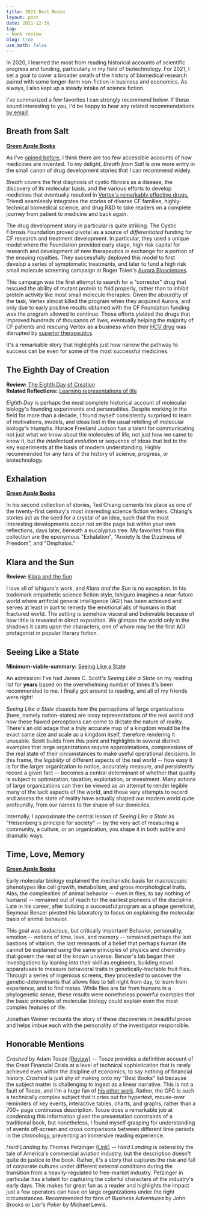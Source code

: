 ```yaml
---
title: 2021 Best Books
layout: post
date: 2021-12-30
tag:
- book review
blog: true
use_math: false
---
```


In 2020, I learned the most from reading historical accounts of scientific progress and funding, particularly in my field of biotechnology.
For 2021, I set a goal to cover a broader swath of the history of biomedical research paired with some longer-form non-fiction in business and economics.
As always, I also kept up a steady intake of science fiction.

I've summarized a few favorites I can strongly recommend below. 
If these sound interesting to you, I'd be happy to hear any related recommendations [by email!](mailto:jacob@jck.bio)

<!-- Finding high-quality, non-academic literature in the first category was surprisingly hard!
Ultimately, I read through a few different biographies of life scientists ([*Hood*](https://www.notion.so/jacobkimmel/Hood-Visionary-of-the-Genomics-Age-842daa952f97488384f69e50dd39843c), [*Time, Love, Memory*]()), a few biotech industry stories (*Breath from Salt*, *The Great American Drug Deal*), and histories of academic molecular biology and genomics ([*The Eighth Day of Creation*](https://www.notion.so/jacobkimmel/The-Eighth-Day-of-Creation-787948ef203141a5a21be1620fcfee31), [*Drawing the Map of Life*](https://www.notion.so/jacobkimmel/Drawing-the-Map-of-Life-d284d0aef1b24703a18d7cf3c879182f)). -->

## Breath from Salt

[**Green Apple Books**](https://www.greenapplebooks.com/book/9781948836371)

As I've [opined before]({{site.url}}/her2/), I think there are too few accessible accounts of how medicines are invented.
To my delight, *Breath from Salt* is one more entry in the small canon of drug development stories that I can recommend widely.

*Breath* covers the first diagnosis of cystic fibrosis as a disease, the discovery of its molecular basis, and the various efforts to develop medicines that eventually resulted in [Vertex's remarkably effective drugs.](https://en.wikipedia.org/wiki/Lumacaftor/ivacaftor)
Trivedi seamlessly integrates the stories of diverse CF families, highly-technical biomedical science, and drug R&D to take readers on a complete journey from patient to medicine and back again.

The drug development story in particular is quite striking.
The Cystic Fibrosis Foundation proved pivotal as a source of *differentiated* funding for CF research and treatment development. 
In particular, they used a unique model where the Foundation provided early stage, high risk capital for research and development of new therapeutics in exchange for a portion of the ensuing royalties.
They successfully deployed this model to first develop a series of symptomatic treatments, and later to fund a high risk small molecule screening campaign at Roger Tsien's [Aurora Biosciences](https://en.wikipedia.org/wiki/Aurora_Biosciences).

This campaign was the first attempt to search for a "corrector" drug that rescued the ability of mutant protein to fold properly, rather than to inhibit protein activity like most small molecule therapies.
Given the absurdity of the task, Vertex almost killed the program when they acquired Aurora, and only due to early positive results obtained with the CF Foundation funding was the program allowed to continue.
Those efforts yielded the drugs that improved hundreds of thousands of lives, eventually helping the majority of CF patients and rescuing Vertex as a business when their [HCV drug](https://en.wikipedia.org/wiki/Telaprevir) was disrupted by [superior therapeutics](https://www.fiercepharma.com/sales-and-marketing/sovaldi-forces-incivek-off-hep-c-market-as-vertex-calls-it-quits).

It's a remarkable story that highlights just how narrow the pathway to success can be even for some of the most successful medicines.

## The Eighth Day of Creation

**Review:** [The Eighth Day of Creation](https://www.notion.so/jacobkimmel/The-Eighth-Day-of-Creation-787948ef203141a5a21be1620fcfee31)  
**Related Reflections:** [Learning representations of life]({{site.url}}/learning-representations-of-life/)

*Eighth Day* is perhaps the most complete historical account of molecular biology's founding experiments and personalities.
Despite working in the field for more than a decade, I found myself consistently surprised to learn of motivations, models, and ideas lost in the usual retelling of molecular biology's triumphs. 
Horace Freeland Judson has a talent for communicating not just what we know about the molecules of life, not just how we came to know it, but the *intellectual evolution* or sequence of ideas that led to the key experiments at the basis of modern understanding.
Highly recommended for any fans of the history of science, progress, or biotechnology.

## Exhalation

[**Green Apple Books**](https://www.greenapplebooks.com/book/9781101972083)

In his second collection of stories, Ted Chiang cements his place as one of the twenty-first century's most interesting science fiction writers.
Chiang's stories act as the seed for a crystal of an idea, such that the most interesting developments occur not on the page but within your own reflections, days later, beneath a eucalyptus tree.
My favorites from this collection are the eponymous "Exhalation", "Anxiety Is the Dizziness of Freedom", and "Omphalos."

## Klara and the Sun

**Review:** [Klara and the Sun](https://www.notion.so/jacobkimmel/Klara-and-the-Sun-b2b13a4d0cba4204825dbc31adee890e)  

I love all of Ishiguro's work, and *Klara and the Sun* is no exception.
In his trademark empathetic science fiction style, Ishiguro imagines a near-future world where artificial general intelligence (AGI) has been achieved and serves at least in part to remedy the emotional ails of humans in that fractured world.
The setting is somehow visceral and believable because of how little is revealed in direct exposition. 
We glimpse the world only in the shadows it casts upon the characters, one of whom may be the first AGI protagonist in popular literary fiction.

## Seeing Like a State

**Minimum-viable-summary:** [Seeing Like a State](https://www.notion.so/jacobkimmel/Seeing-like-a-State-cda01ab06f3f49d5957cdf1e81accc85)

An admission: I've had James C. Scott's *Seeing Like a State* on my reading list for **years** based on the overwhelming number of times it's been recommended to me. 
I finally got around to reading, and all of my friends were right!

*Seeing Like a State* dissects how the perceptions of large organizations (here, namely nation-states) are lossy representations of the real world and how these flawed perceptions can come to dictate the nature of reality.
There's an old adage that a truly accurate map of a kingdom would be the exact same size and scale as a kingdom itself, therefore rendering it unusable.
Scott builds from this point and highlights in several distinct examples that large organizations *require* approximations, compressions of the real state of their circumstances to make useful operational decisions.
In this frame, the *legibility* of different aspects of the real world -- how easy it is for the larger organization to notice, accurately measure, and persistently record a given fact -- becomes a central determinant of whether that quality is subject to optimization, taxation, exploitation, or investment.
Many actions of large organizations can then be viewed as an attempt to render legible many of the tacit aspects of the world, and those very attempts to record and assess the state of reality have actually shaped our modern world quite profoundly, from our names to the shape of our domiciles.

Internally, I approximate the central lesson of *Seeing Like a State* as "Heisenberg's principle for society" -- by the very act of measuring a community, a culture, or an organization, you shape it in both subtle and dramatic ways.

## Time, Love, Memory

[**Green Apple Books**](https://www.greenapplebooks.com/book/9780679763901)

Early molecular biology explained the mechanistic basis for macroscopic phenotypes like cell growth, metabolism, and gross morphological traits.
Alas, the complexities of animal behavior -- even in flies, to say nothing of humans! -- remained out of reach for the earliest pioneers of the discipline.
Late in his career, after building a successful program as a phage geneticist, Seymour Benzer pivoted his laboratory to focus on explaining the molecular basis of animal behavior.

This goal was audacious, but critically important!
Behavior, personality, emotion -- notions of time, love, and memory -- remained perhaps the last bastions of vitalism, the last remnants of a belief that perhaps human life cannot be explained using the same principles of physics and chemistry that govern the rest of the known universe.
Benzer's lab began their investigations by leaning into their skill as engineers, building novel apparatuses to measure behavioral traits in genetically-tractable fruit flies.
Through a series of ingenious screens, they proceeded to uncover the genetic-determinants that allows flies to tell night from day, to learn from experience, and to find mates.
While flies are far from humans in a phylogenetic sense, these results were nonetheless powerful examples that the basic principles of molecular biology could explain even the most complex features of life.

Jonathan Weiner recounts the story of these discoveries in beautiful prose and helps imbue each with the personality of the investigator responsible.


## Honorable Mentions

*Crashed* by Adam Tooze [(Review)](https://www.notion.so/jacobkimmel/Crashed-cf8f3ac053b74528a449f6747e707c23) -- Tooze provides a definitive account of the Great Financial Crisis at a level of technical sophistication that is rarely achieved even within the disipline of economics, to say nothing of financial history. *Crashed* is just shy of making onto my "Best Books" list because the subject matter is challenging to ingest as a linear narrative. This is not a fault of Tooze, and I'm a huge fan of [his other work](https://adamtooze.substack.com). Rather, the GFC is such a technically complex subject that it cries out for hypertext, mouse-over reminders of key events, interactive tables, charts, and graphs, rather than a 700+ page continuous description. Tooze does a remarkable job at condensing this information given the presentation constraints of a traditional book, but nonetheless, I found myself grasping for understanding of events off-screen and cross comparisons between different time periods in the chronology, preventing an immersive reading experience.

*Hard Landing* by Thomas Petzinger [(Link)](https://www.amazon.com/Hard-Landing-Contest-Profits-Airlines/dp/0812928350/ref=asc_df_0812928350/?tag=hyprod-20&linkCode=df0&hvadid=312025907421&hvpos=&hvnetw=g&hvrand=4840200429673352252&hvpone=&hvptwo=&hvqmt=&hvdev=c&hvdvcmdl=&hvlocint=&hvlocphy=9031948&hvtargid=pla-330750653987&psc=1) -- *Hard Landing* is ostensibly the tale of America's commercial aviation industry, but the description doesn't quite do justice to the book. Rather, it's a story that captures the rise and fall of corporate cultures under different external conditions during the transition from a heavily-regulated to free-market industry. Petzinger in particular has a talent for capturing the colorful characters of the industry's early days. This makes for great fun as a reader and highlights the impact just a few operators can have on large organizations under the right circumstances. Recommended for fans of *Business Adventures* by John Brooks or *Liar's Poker* by Michael Lewis.

<!-- ## Honorary Blogs & Audioblogs

As in most years, some of the most interesting ideas I encountered in 2021 came not from books, but blog posts and podcasts.
A few posts I particularly enjoyed:

1. [Nintil](https://nintil.com/) -- Sometimes I think José Ricon's blog is secretely ghost-written by a generative model trained to maximize the Jacob-interest-level reward function. Then I remember that José's arguments often stimulate my interests in the first place -- I'm not that clever! -- and realize he must indeed be real. A few great posts this year that shaped my thinking are: [New Models for Funding and Organizing Science](https://nintil.com/new-science-models), [US Science leadership, the rise of China, and French mathematics](https://nintil.com/us-science-leadership), and [Wildfires in California](https://nintil.com/wildfires-california).  
2. [Idea Machines](https://ideamachinespodcast.com) -- [Ben Reinhardt](https://benjaminreinhardt.com/about/) hosts a great podcast exploring mechanisms of science and technology development. I think of it as a "meta-technology" conversation series. I only discovered it this year, but it's been running for a while. I particularly enjoyed episodes with Adam Marblestone, Eli Dourado, and Anna Goldstsein.
3. [Seemay Chou on Arcadia](https://medium.com/@seemaychou/why-i-am-building-arcadia-6582f3dfe4a0) -- Seemay Chou is building an exciting new form of research & development organization at Arcadia Science. I found her personal account of the motivations behind this ambitious endeavour inspiring.
4.  -->